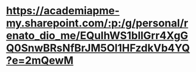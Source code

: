 # https://academiapme-my.sharepoint.com/:p:/g/personal/renato_dio_me/EQuIhWS1bllGrr4XgGQ0SnwBRsNfBrJM5Ol1HFzdkVb4YQ?e=2mQewM
